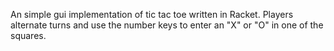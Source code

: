 An simple gui implementation of tic tac toe written in Racket. 
Players alternate turns and use the number keys to enter an "X" or "O" in one of the squares.